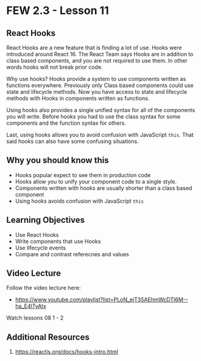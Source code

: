 # FEW 2.3 - Lesson 11

## React Hooks

React Hooks are a new feature that is finding a lot of use. Hooks were introduced around React 16. The React Team says Hooks are in addition to class based components, and you are not required to use them. In other words hooks will not break prior code. 

Why use hooks? Hooks provide a system to use components written as functions everywhere. Previously only Class based components could use state and lifecycle methods. Now you have access to state and lifecycle methods with Hooks in components written as functions. 

Using hooks also provides a single unified syntax for all of the components you will write. Before hooks you had to use the class syntax for some components and the function syntax for others. 

Last, using hooks allows you to avoid confusion with JavaScript `this`. That said hooks can also have some confusing situations. 

## Why you should know this

- Hooks popular expect to see them in production code
- Hooks allow you to unify your component code to a single style.
- Components written with hooks are usually shorter than a class based component
- Using hooks avoids confusion with JavaScript `this`

## Learning Objectives

- Use React Hooks
- Write components that use Hooks
- Use lifecycle events
- Compare and contrast referecnes and values

## Video Lecture

Follow the video lecture here: 

- https://www.youtube.com/playlist?list=PLoN_ejT35AEhmWcDTI6M--ha_E4lTyAtx

Watch lessons 08 1 - 2

## Additional Resources

1. https://reactjs.org/docs/hooks-intro.html
